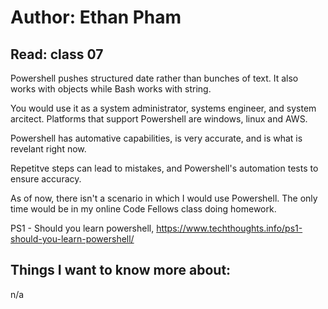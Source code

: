# Author: Ethan Pham
## Read: class 07

Powershell pushes structured date rather than bunches of text. It also works with objects while Bash works with string.

You would use it as a system administrator, systems engineer, and system arcitect. Platforms that support Powershell are windows, linux and AWS. 

Powershell has automative capabilities, is very accurate, and is what is revelant right now. 

Repetitve steps can lead to mistakes, and Powershell's automation tests to ensure accuracy. 

As of now, there isn't a scenario in which I would use Powershell. The only time would be in my online Code Fellows class doing homework. 


PS1 - Should you learn powershell, https://www.techthoughts.info/ps1-should-you-learn-powershell/ 

## Things I want to know more about:
n/a
